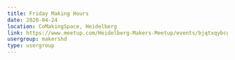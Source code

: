 ```yaml
---
title: Friday Making Hours
date: 2020-04-24
location: CoMakingSpace, Heidelberg
link: https://www.meetup.com/Heidelberg-Makers-Meetup/events/bjqtxqybcgbgc/
usergroup: makershd
type: usergroup
---
```

